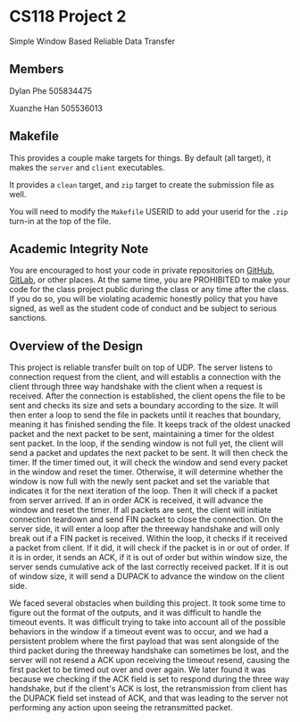 # CS118 Project 2

Simple Window Based Reliable Data Transfer

## Members

Dylan Phe 505834475

Xuanzhe Han 505536013

## Makefile

This provides a couple make targets for things.
By default (all target), it makes the `server` and `client` executables.

It provides a `clean` target, and `zip` target to create the submission file as well.

You will need to modify the `Makefile` USERID to add your userid for the `.zip` turn-in at the top of the file.

## Academic Integrity Note

You are encouraged to host your code in private repositories on [GitHub](https://github.com/), [GitLab](https://gitlab.com), or other places.  At the same time, you are PROHIBITED to make your code for the class project public during the class or any time after the class.  If you do so, you will be violating academic honestly policy that you have signed, as well as the student code of conduct and be subject to serious sanctions.

## Overview of the Design

This project is reliable transfer built on top of UDP. The server listens to connection request from the client, and will establis a connection with the client through three way handshake with the client when a request is received. After the connection is established, the client opens the file to be sent and checks its size and sets a boundary according to the size. It will then enter a loop to send the file in packets until it reaches that boundary, meaning it has finished sending the file. It keeps track of the oldest unacked packet and the next packet to be sent, maintaining a timer for the oldest sent packet. In the loop, if the sending window is not full yet, the client will send a packet and updates the next packet to be sent. It will then check the timer. If the timer timed out, it will check the window and send every packet in the window and reset the timer. Otherwise, it will determine whether the window is now full with the newly sent packet and set the variable that indicates it for the next iteration of the loop. Then it will check if a packet from server arrived. If an in order ACK is received, it will advance the window and reset the timer. If all packets are sent, the client will initiate connection teardown and send FIN packet to close the connection. On the server side, it will enter a loop after the threeway handshake and will only break out if a FIN packet is received. Within the loop, it checks if it received a packet from client. If it did, it will check if the packet is in or out of order. If it is in order, it sends an ACK, if it is out of order but within window size, the server sends cumulative ack of the last correctly received packet. If it is out of window size, it will send a DUPACK to advance the window on the client side.

We faced several obstacles when building this project. It took some time to figure out the format of the outputs, and it was difficult to handle the timeout events. It was difficult trying to take into account all of the possible behaviors in the window if a timeout event was to occur, and we had a persistent problem where the first payload that was sent alongside of the third packet during the threeway handshake can sometimes be lost, and the server will not resend a ACK upon receiving the timeout resend, causing the first packet to be timed out over and over again. We later found it was because we checking if the ACK field is set to respond during the three way handshake, but if the client's ACK is lost, the retransmission from client has the DUPACK field set instead of ACK, and that was leading to the server not performing any action upon seeing the retransmitted packet.